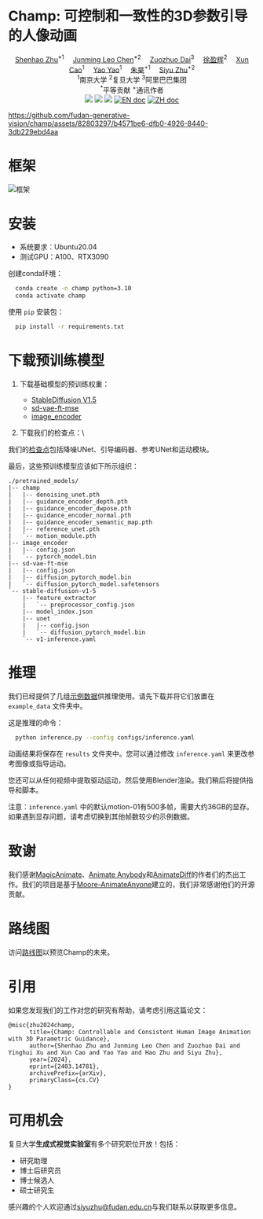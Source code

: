 # Champ: 可控制和一致性的3D参数引导的人像动画

<div align='Center'>
    <a href='https://github.com/ShenhaoZhu' target='_blank'>Shenhao Zhu</a><sup>*1</sup>&emsp;
    <a href='https://github.com/Leoooo333' target='_blank'>Junming Leo Chen</a><sup>*2</sup>&emsp;
    <a href='https://github.com/daizuozhuo' target='_blank'>Zuozhuo Dai</a><sup>3</sup>&emsp;
    <a href='https://ai3.fudan.edu.cn/info/1088/1266.htm' target='_blank'>徐盈辉</a><sup>2</sup>&emsp;
    <a href='https://cite.nju.edu.cn/People/Faculty/20190621/i5054.html' target='_blank'>Xun Cao</a><sup>1</sup>&emsp;
    <a href='https://yoyo000.github.io/' target='_blank'>Yao Yao</a><sup>1</sup>&emsp;
    <a href='http://zhuhao.cc/home/' target='_blank'>朱昊</a><sup>+1</sup>&emsp;
    <a href='https://sites.google.com/site/zhusiyucs/home' target='_blank'>Siyu Zhu</a><sup>+2</sup>
</div>
<div align='center'>
    <sup>1</sup>南京大学 <sup>2</sup>复旦大学 <sup>3</sup>阿里巴巴集团
</div>
<div align='center'>
    <sup>*</sup>平等贡献
    <sup>+</sup>通讯作者
</div>

<div align='center'>
    <a href='https://fudan-generative-vision.github.io/champ/#/'><img src='https://img.shields.io/badge/项目-页面-Green'></a>
    <a href='https://arxiv.org/abs/2403.14781'><img src='https://img.shields.io/badge/论文-Arxiv-red'></a>
    <a href='https://youtu.be/2XVsy9tQRAY'><img src='https://badges.aleen42.com/src/youtube.svg'></a>
    <a href="README.md"><img src="https://img.shields.io/badge/english-document-white.svg" alt="EN doc"></a>
<a href="README.zh_TW.md"><img src="https://img.shields.io/badge/文檔-中文版-white.svg" alt="ZH doc"/></a>
</div>

https://github.com/fudan-generative-vision/champ/assets/82803297/b4571be6-dfb0-4926-8440-3db229ebd4aa

# 框架

![框架](assets/framework.jpg)

# 安装

- 系统要求：Ubuntu20.04
- 测试GPU：A100、RTX3090

创建conda环境：

```bash
  conda create -n champ python=3.10
  conda activate champ
```

使用 `pip` 安装包：

```bash
  pip install -r requirements.txt
```

# 下载预训练模型

1. 下载基础模型的预训练权重：

   - [StableDiffusion V1.5](https://huggingface.co/runwayml/stable-diffusion-v1-5)
   - [sd-vae-ft-mse](https://huggingface.co/stabilityai/sd-vae-ft-mse)
   - [image_encoder](https://huggingface.co/lambdalabs/sd-image-variations-diffusers/tree/main/image_encoder)

2. 下载我们的检查点：\

我们的[检查点](https://huggingface.co/fudan-generative-ai/champ/tree/main)包括降噪UNet、引导编码器、参考UNet和运动模块。

最后，这些预训练模型应该如下所示组织：

```text
./pretrained_models/
|-- champ
|   |-- denoising_unet.pth
|   |-- guidance_encoder_depth.pth
|   |-- guidance_encoder_dwpose.pth
|   |-- guidance_encoder_normal.pth
|   |-- guidance_encoder_semantic_map.pth
|   |-- reference_unet.pth
|   `-- motion_module.pth
|-- image_encoder
|   |-- config.json
|   `-- pytorch_model.bin
|-- sd-vae-ft-mse
|   |-- config.json
|   |-- diffusion_pytorch_model.bin
|   `-- diffusion_pytorch_model.safetensors
`-- stable-diffusion-v1-5
    |-- feature_extractor
    |   `-- preprocessor_config.json
    |-- model_index.json
    |-- unet
    |   |-- config.json
    |   `-- diffusion_pytorch_model.bin
    `-- v1-inference.yaml
```

# 推理

我们已经提供了几组[示例数据](https://huggingface.co/fudan-generative-ai/champ/tree/main)供推理使用。请先下载并将它们放置在 `example_data` 文件夹中。

这是推理的命令：

```bash
  python inference.py --config configs/inference.yaml
```

动画结果将保存在 `results` 文件夹中。您可以通过修改 `inference.yaml` 来更改参考图像或指导运动。

您还可以从任何视频中提取驱动运动，然后使用Blender渲染。我们稍后将提供指导和脚本。

注意：`inference.yaml` 中的默认motion-01有500多帧，需要大约36GB的显存。如果遇到显存问题，请考虑切换到其他帧数较少的示例数据。

# 致谢

我们感谢[MagicAnimate](https://github.com/magic-research/magic-animate)、[Animate Anybody](https://github.com/HumanAIGC/AnimateAnyone)和[AnimateDiff](https://github.com/guoyww/AnimateDiff)的作者们的杰出工作。我们的项目是基于[Moore-AnimateAnyone](https://github.com/MooreThreads/Moore-AnimateAnyone)建立的，我们非常感谢他们的开源贡献。

# 路线图

访问[路线图](docs/ROADMAP.zh_CN.md)以预览Champ的未来。

# 引用

如果您发现我们的工作对您的研究有帮助，请考虑引用这篇论文：

```
@misc{zhu2024champ,
      title={Champ: Controllable and Consistent Human Image Animation with 3D Parametric Guidance},
      author={Shenhao Zhu and Junming Leo Chen and Zuozhuo Dai and Yinghui Xu and Xun Cao and Yao Yao and Hao Zhu and Siyu Zhu},
      year={2024},
      eprint={2403.14781},
      archivePrefix={arXiv},
      primaryClass={cs.CV}
}
```

# 可用机会

复旦大学**生成式视觉实验室**有多个研究职位开放！包括：

- 研究助理
- 博士后研究员
- 博士候选人
- 硕士研究生

感兴趣的个人欢迎通过[siyuzhu@fudan.edu.cn](mailto://siyuzhu@fudan.edu.cn)与我们联系以获取更多信息。